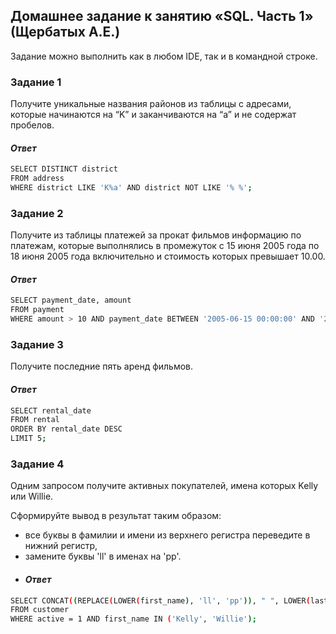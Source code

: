 ## Домашнее задание к занятию «SQL. Часть 1» (Щербатых А.Е.)
Задание можно выполнить как в любом IDE, так и в командной строке.

### Задание 1
Получите уникальные названия районов из таблицы с адресами, которые начинаются на “K” и заканчиваются на “a” и не содержат пробелов.
#### *Ответ*
```bash
SELECT DISTINCT district
FROM address
WHERE district LIKE 'K%a' AND district NOT LIKE '% %';
```

### Задание 2
Получите из таблицы платежей за прокат фильмов информацию по платежам, которые выполнялись в промежуток с 15 июня 2005 года по 18 июня 2005 года включительно и стоимость которых превышает 10.00.
#### *Ответ*
```bash
SELECT payment_date, amount
FROM payment
WHERE amount > 10 AND payment_date BETWEEN '2005-06-15 00:00:00' AND '2005-06-18 23:59:59';
```

### Задание 3
Получите последние пять аренд фильмов.
#### *Ответ*
```bash
SELECT rental_date
FROM rental
ORDER BY rental_date DESC
LIMIT 5;
```

### Задание 4
Одним запросом получите активных покупателей, имена которых Kelly или Willie.

Сформируйте вывод в результат таким образом: 
- все буквы в фамилии и имени из верхнего регистра переведите в нижний регистр,
- замените буквы 'll' в именах на 'pp'.
- #### *Ответ*
```bash
SELECT CONCAT((REPLACE(LOWER(first_name), 'll', 'pp')), " ", LOWER(last_name)) AS 'Имя и фамилия' , active
FROM customer
WHERE active = 1 AND first_name IN ('Kelly', 'Willie');
```
